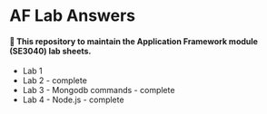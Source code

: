 # AF Lab Answers
#### 📝 This repository to maintain the Application Framework module (SE3040) lab sheets.
* Lab 1
* Lab 2 - complete
* Lab 3 - Mongodb commands - complete
* Lab 4 - Node.js - complete
